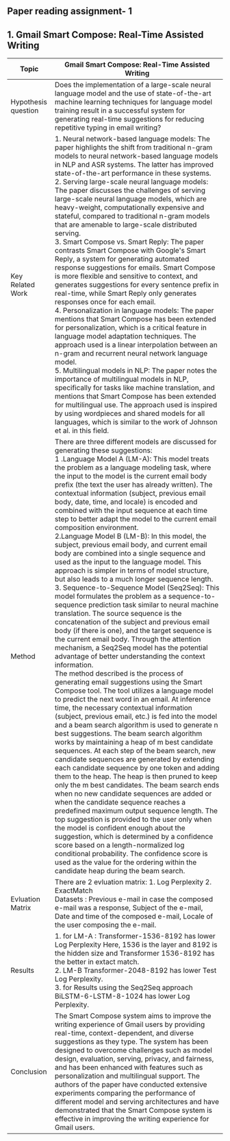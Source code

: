 ## Paper reading assignment- 1

## 1. Gmail Smart Compose: Real-Time Assisted Writing

| Topic  | Gmail Smart Compose: Real-Time Assisted Writing |
|--------------|--------------------------------------------------------------------------------------------------------|
| Hypothesis question | Does the implementation of a large-scale neural language model and the use of state-of-the-art machine learning techniques for language model training result in a successful system for generating real-time suggestions for reducing repetitive typing in email writing? |
| Key Related Work | 1. Neural network-based language models: The paper highlights the shift from traditional n-gram models to neural network-based language models in NLP and ASR systems. The latter has improved state-of-the-art performance in these systems. <br /> 2. Serving large-scale neural language models: The paper discusses the challenges of serving large-scale neural language models, which are heavy-weight, computationally expensive and stateful, compared to traditional n-gram models that are amenable to large-scale distributed serving. <br /> 3. Smart Compose vs. Smart Reply: The paper contrasts Smart Compose with Google's Smart Reply, a system for generating automated response suggestions for emails. Smart Compose is more flexible and sensitive to context, and generates suggestions for every sentence prefix in real-time, while Smart Reply only generates responses once for each email. <br /> 4. Personalization in language models: The paper mentions that Smart Compose has been extended for personalization, which is a critical feature in language model adaptation techniques. The approach used is a linear interpolation between an n-gram and recurrent neural network language model. <br /> 5. Multilingual models in NLP: The paper notes the importance of multilingual models in NLP, specifically for tasks like machine translation, and mentions that Smart Compose has been extended for multilingual use. The approach used is inspired by using wordpieces and shared models for all languages, which is similar to the work of Johnson et al. in this field. |
| Method |There are three different models are discussed for generating these suggestions: <br />1 .Language Model A (LM-A): This model treats the problem as a language modeling task, where the input to the model is the current email body prefix (the text the user has already written). The contextual information (subject, previous email body, date, time, and locale) is encoded and combined with the input sequence at each time step to better adapt the model to the current email composition environment. <br /> 2.Language Model B (LM-B): In this model, the subject, previous email body, and current email body are combined into a single sequence and used as the input to the language model. This approach is simpler in terms of model structure, but also leads to a much longer sequence length.<br /> 3. Sequence-to-Sequence Model (Seq2Seq): This model formulates the problem as a sequence-to-sequence prediction task similar to neural machine translation. The source sequence is the concatenation of the subject and previous email body (if there is one), and the target sequence is the current email body. Through the attention mechanism, a Seq2Seq model has the potential advantage of better understanding the context information.<br /> The method described is the process of generating email suggestions using the Smart Compose tool. The tool utilizes a language model to predict the next word in an email. At inference time, the necessary contextual information (subject, previous email, etc.) is fed into the model and a beam search algorithm is used to generate n best suggestions. The beam search algorithm works by maintaining a heap of m best candidate sequences. At each step of the beam search, new candidate sequences are generated by extending each candidate sequence by one token and adding them to the heap. The heap is then pruned to keep only the m best candidates. The beam search ends when no new candidate sequences are added or when the candidate sequence reaches a predefined maximum output sequence length. The top suggestion is provided to the user only when the model is confident enough about the suggestion, which is determined by a confidence score based on a length-normalized log conditional probability. The confidence score is used as the value for the ordering within the candidate heap during the beam search.|
| Evluation Matrix |There are 2 evluation matrix: 1. Log Perplexity 2. ExactMatch <br /> Datasets : Previous e-mail in case the composed e-mail was a response, Subject of the e-mail, Date and time of the composed e-mail, Locale of the user composing the e-mail. <br />
|  Results | 1. for LM-A : Transformer-1536-8192 has lower Log Perplexity Here,  1536 is the layer and 8192 is the hidden size and Transformer 1536-8192 has the better in extact match.   <br /> 2. LM-B Transformer-2048-8192 has lower Test Log Perplexity.<br /> 3. for Results using the Seq2Seq approach BiLSTM-6-LSTM-8-1024 has lower Log Perplexity.
| Conclusion | The Smart Compose system aims to improve the writing experience of Gmail users by providing real-time, context-dependent, and diverse suggestions as they type. The system has been designed to overcome challenges such as model design, evaluation, serving, privacy, and fairness, and has been enhanced with features such as personalization and multilingual support. The authors of the paper have conducted extensive experiments comparing the performance of different model and serving architectures and have demonstrated that the Smart Compose system is effective in improving the writing experience for Gmail users.|


